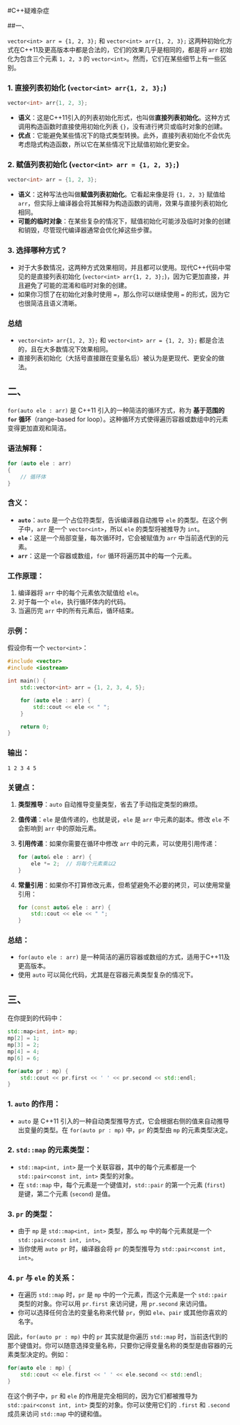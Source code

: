 #C++疑难杂症

##一、

`vector<int> arr = {1, 2, 3};` 和 `vector<int> arr{1, 2, 3};` 这两种初始化方式在C++11及更高版本中都是合法的，它们的效果几乎是相同的，都是将 `arr` 初始化为包含三个元素 `1, 2, 3` 的 `vector<int>`。然而，它们在某些细节上有一些区别。

### 1. **直接列表初始化** (`vector<int> arr{1, 2, 3};`)
```cpp
vector<int> arr{1, 2, 3};
```
- **语义**：这是C++11引入的列表初始化形式，也叫做**直接列表初始化**。这种方式调用构造函数时直接使用初始化列表 `{}`，没有进行拷贝或临时对象的创建。
- **优点**：它能避免某些情况下的隐式类型转换。此外，直接列表初始化不会优先考虑隐式构造函数，所以它在某些情况下比赋值初始化更安全。

### 2. **赋值列表初始化** (`vector<int> arr = {1, 2, 3};`)
```cpp
vector<int> arr = {1, 2, 3};
```
- **语义**：这种写法也叫做**赋值列表初始化**。它看起来像是将 `{1, 2, 3}` 赋值给 `arr`，但实际上编译器会将其解释为构造函数的调用，效果与直接列表初始化相同。
- **可能的临时对象**：在某些复杂的情况下，赋值初始化可能涉及临时对象的创建和销毁，尽管现代编译器通常会优化掉这些步骤。

### 3. **选择哪种方式？**
- 对于大多数情况，这两种方式效果相同，并且都可以使用。现代C++代码中常见的是直接列表初始化 (`vector<int> arr{1, 2, 3};`)，因为它更加直接，并且避免了可能的混淆和临时对象的创建。
- 如果你习惯了在初始化对象时使用 `=`，那么你可以继续使用 `=` 的形式，因为它也很简洁且语义清晰。

### 总结
- `vector<int> arr{1, 2, 3};` 和 `vector<int> arr = {1, 2, 3};` 都是合法的，且在大多数情况下效果相同。
- 直接列表初始化（大括号直接跟在变量名后）被认为是更现代、更安全的做法。



## 二、

`for(auto ele : arr)` 是 C++11 引入的一种简洁的循环方式，称为 **基于范围的 `for` 循环**（range-based for loop）。这种循环方式使得遍历容器或数组中的元素变得更加直观和简洁。

### 语法解释：
```cpp
for (auto ele : arr)
{
    // 循环体
}
```

### 含义：
- **`auto`**：`auto` 是一个占位符类型，告诉编译器自动推导 `ele` 的类型。在这个例子中，`arr` 是一个 `vector<int>`，所以 `ele` 的类型将被推导为 `int`。
- **`ele`**：这是一个局部变量，每次循环时，它会被赋值为 `arr` 中当前迭代到的元素。
- **`arr`**：这是一个容器或数组，`for` 循环将遍历其中的每一个元素。

### 工作原理：
1. 编译器将 `arr` 中的每个元素依次赋值给 `ele`。
2. 对于每一个 `ele`，执行循环体内的代码。
3. 当遍历完 `arr` 中的所有元素后，循环结束。

### 示例：
假设你有一个 `vector<int>`：

```cpp
#include <vector>
#include <iostream>

int main() {
    std::vector<int> arr = {1, 2, 3, 4, 5};

    for (auto ele : arr) {
        std::cout << ele << " ";
    }

    return 0;
}
```

### 输出：
```
1 2 3 4 5
```

### 关键点：
1. **类型推导**：`auto` 自动推导变量类型，省去了手动指定类型的麻烦。
2. **值传递**：`ele` 是值传递的，也就是说，`ele` 是 `arr` 中元素的副本。修改 `ele` 不会影响到 `arr` 中的原始元素。
3. **引用传递**：如果你需要在循环中修改 `arr` 中的元素，可以使用引用传递：

   ```cpp
   for (auto& ele : arr) {
       ele *= 2;  // 将每个元素乘以2
   }
   ```

4. **常量引用**：如果你不打算修改元素，但希望避免不必要的拷贝，可以使用常量引用：

   ```cpp
   for (const auto& ele : arr) {
       std::cout << ele << " ";
   }
   ```

### 总结：
- `for(auto ele : arr)` 是一种简洁的遍历容器或数组的方式，适用于C++11及更高版本。
- 使用 `auto` 可以简化代码，尤其是在容器元素类型复杂的情况下。

## 三、

在你提到的代码中：

```cpp
std::map<int, int> mp;
mp[2] = 1;
mp[3] = 2;
mp[4] = 4;
mp[6] = 6;

for(auto pr : mp) {
    std::cout << pr.first << ' ' << pr.second << std::endl;
}
```

### 1. **`auto` 的作用**：
- `auto` 是 C++11 引入的一种自动类型推导方式，它会根据右侧的值来自动推导出变量的类型。在 `for(auto pr : mp)` 中，`pr` 的类型由 `mp` 的元素类型决定。

### 2. **`std::map` 的元素类型**：
- `std::map<int, int>` 是一个关联容器，其中的每个元素都是一个 `std::pair<const int, int>` 类型的对象。
- 在 `std::map` 中，每个元素是一个键值对，`std::pair` 的第一个元素 (`first`) 是键，第二个元素 (`second`) 是值。

### 3. **`pr` 的类型**：
- 由于 `mp` 是 `std::map<int, int>` 类型，那么 `mp` 中的每个元素就是一个 `std::pair<const int, int>`。
- 当你使用 `auto pr` 时，编译器会将 `pr` 的类型推导为 `std::pair<const int, int>`。

### 4. **`pr` 与 `ele` 的关系**：
- 在遍历 `std::map` 时，`pr` 是 `mp` 中的一个元素，而这个元素是一个 `std::pair` 类型的对象。你可以用 `pr.first` 来访问键，用 `pr.second` 来访问值。
- 你可以选择任何合法的变量名称来代替 `pr`，例如 `ele`、`pair` 或其他你喜欢的名字。

因此，`for(auto pr : mp)` 中的 `pr` 其实就是你遍历 `std::map` 时，当前迭代到的那个键值对。你可以随意选择变量名称，只要你记得变量名称的类型是由容器的元素类型决定的。例如：

```cpp
for(auto ele : mp) {
    std::cout << ele.first << ' ' << ele.second << std::endl;
}
```

在这个例子中，`pr` 和 `ele` 的作用是完全相同的，因为它们都被推导为 `std::pair<const int, int>` 类型的对象。你可以使用它们的 `.first` 和 `.second` 成员来访问 `std::map` 中的键和值。